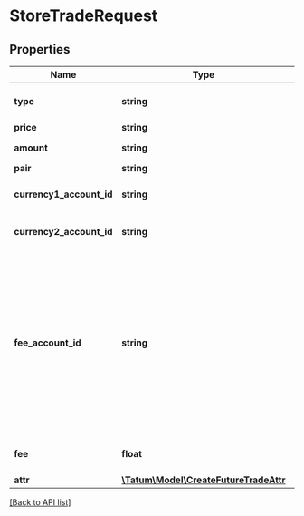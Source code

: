 # StoreTradeRequest

## Properties

Name | Type | Description | Notes
------------ | ------------- | ------------- | -------------
**type** | **string** | Type of future the trade, FUTURE_BUY, FUTURE_SELL |
**price** | **string** | Price to buy / sell |
**amount** | **string** | Amount of the trade to be bought / sold |
**pair** | **string** | Trading pair |
**currency1_account_id** | **string** | ID of the account of the currency 1 trade currency |
**currency2_account_id** | **string** | ID of the account of the currency 2 trade currency |
**fee_account_id** | **string** | ID of the account where fee will be paid, if any. If trade is a BUY or FUTURE_BUY type, feeAccountId must have same currency as a currency of currency2AccountId, and vice versa if trade is a SELL or FUTURE_SELL type, feeAccountId must have same currency as a currency of currency1AccountId. | [optional]
**fee** | **float** | Percentage of the trade amount to be paid as a fee. | [optional]
**attr** | [**\Tatum\Model\CreateFutureTradeAttr**](CreateFutureTradeAttr.md) |  |

[[Back to API list]](../../README.md#api-endpoints)
